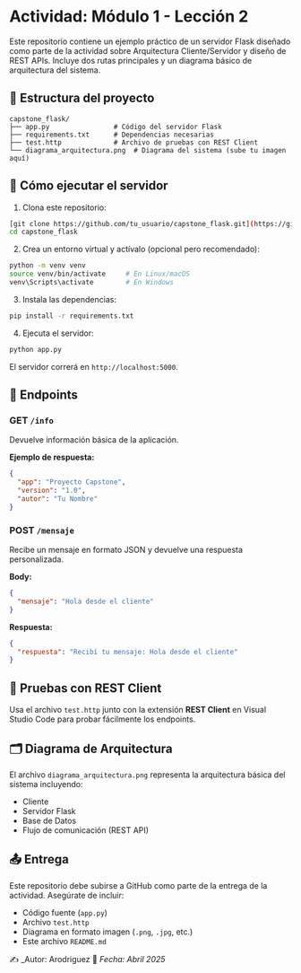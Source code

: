 # Actividad: Módulo 1 - Lección 2

Este repositorio contiene un ejemplo práctico de un servidor Flask diseñado como parte de la actividad sobre Arquitectura Cliente/Servidor y diseño de REST APIs. Incluye dos rutas principales y un diagrama básico de arquitectura del sistema.

## 📁 Estructura del proyecto

```
capstone_flask/
├── app.py                # Código del servidor Flask
├── requirements.txt      # Dependencias necesarias
├── test.http             # Archivo de pruebas con REST Client
└── diagrama_arquitectura.png  # Diagrama del sistema (sube tu imagen aquí)
```

## 🚀 Cómo ejecutar el servidor

1. Clona este repositorio:

```bash
[git clone https://github.com/tu_usuario/capstone_flask.git](https://github.com/Zeurodite/capstone-flask.git)
cd capstone_flask
```

2. Crea un entorno virtual y actívalo (opcional pero recomendado):

```bash
python -m venv venv
source venv/bin/activate     # En Linux/macOS
venv\Scripts\activate        # En Windows
```

3. Instala las dependencias:

```bash
pip install -r requirements.txt
```

4. Ejecuta el servidor:

```bash
python app.py
```

El servidor correrá en `http://localhost:5000`.

## 📡 Endpoints

### GET `/info`

Devuelve información básica de la aplicación.

**Ejemplo de respuesta:**

```json
{
  "app": "Proyecto Capstone",
  "version": "1.0",
  "autor": "Tu Nombre"
}
```

### POST `/mensaje`

Recibe un mensaje en formato JSON y devuelve una respuesta personalizada.

**Body:**

```json
{
  "mensaje": "Hola desde el cliente"
}
```

**Respuesta:**

```json
{
  "respuesta": "Recibí tu mensaje: Hola desde el cliente"
}
```

## 🧪 Pruebas con REST Client

Usa el archivo `test.http` junto con la extensión **REST Client** en Visual Studio Code para probar fácilmente los endpoints.

## 🗂️ Diagrama de Arquitectura

El archivo `diagrama_arquitectura.png` representa la arquitectura básica del sistema incluyendo:

- Cliente
- Servidor Flask
- Base de Datos
- Flujo de comunicación (REST API)

## 📤 Entrega

Este repositorio debe subirse a GitHub como parte de la entrega de la actividad. Asegúrate de incluir:

- Código fuente (`app.py`)
- Archivo `test.http`
- Diagrama en formato imagen (`.png`, `.jpg`, etc.)
- Este archivo `README.md`

✍️ _Autor: Arodriguez 
📅 _Fecha: Abril 2025_
